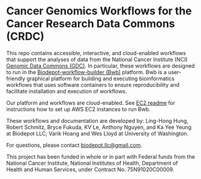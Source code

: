 # Cancer Genomics Workflows for the Cancer Research Data Commons (CRDC)

This repo contains accessible, interactive, and cloud-enabled workflows that support the analyses of data from the National Cancer Institute (NCI) [Genomic Data Commons (GDC)](https://gdc.cancer.gov/).  In particular, these workflows are designed to run in the [Biodepot-workflow-builder (Bwb)](https://github.com/BioDepot/BioDepot-workflow-builder) platform. Bwb is a user-friendly graphical platform for building and executing bioinformatics workflows that uses software containers to ensure reproducibility and facilitate installation and execution of workflows. 

Our platform and workflows are cloud-enabled. See [EC2 readme](EC2readme.md) for instructions how to set up AWS EC2 instances to run Bwb.

These workflows and documentation are developed by: Ling-Hong Hung, Robert Schmitz, Bryce Fukuda, KV Le, Anthony Nguyen, and Ka Yee Yeung at Biodepot LLC; Varik Hoang and Wes Lloyd at University of Washington.

For questions, please contact biodepot.llc@gmail.com.

This project has been funded in whole or in part with Federal funds from the National Cancer Institute, National Institutes of Health, Department of Health and Human Services, under Contract No. 75N91020C00009.



